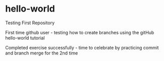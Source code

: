 # hello-world
Testing First Repository

First time github user - testing how to create branches using the gitHub hello-world tutorial

Completed exercise successfully - time to celebrate by practicing commit and branch merge for the 2nd time
